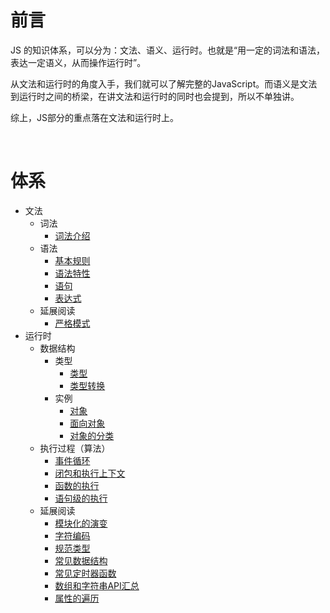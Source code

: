 # 前言

JS 的知识体系，可以分为：文法、语义、运行时。也就是“用一定的词法和语法，表达一定语义，从而操作运行时”。

从文法和运行时的角度入手，我们就可以了解完整的JavaScript。而语义是文法到运行时之间的桥梁，在讲文法和运行时的同时也会提到，所以不单独讲。

综上，JS部分的重点落在文法和运行时上。

<br/>

# 体系

- 文法
    * 词法
        + [词法介绍][001]
    * 语法
        + [基本规则][002]
        + [语法特性][003]
        + [语句][004]
        + [表达式][005]
    * 延展阅读
        + [严格模式][023]
- 运行时
    * 数据结构
        + 类型
            * [类型][006]
            * [类型转换][016]
        + 实例
            * [对象][007]
            * [面向对象][008]
            * [对象的分类][009]
    * 执行过程（算法）
        + [事件循环][011]
        + [闭包和执行上下文][012]
        + [函数的执行][013]
        + [语句级的执行][014]
    * 延展阅读
        + [模块化的演变][018]
        + [字符编码][015]
        + [规范类型][017]
        + [常见数据结构][010]
        + [常见定时器函数][020]
        + [数组和字符串API汇总][021]
        + [属性的遍历][024]
        <!-- + [算法与数据结构汇总][022] -->


[001]: https://github.com/jiangxia/FE-Knowledge/blob/master/posts/JavaScript/词法.md
[002]: https://github.com/jiangxia/FE-Knowledge/blob/master/posts/JavaScript/基本规则.md
[003]: https://github.com/jiangxia/FE-Knowledge/blob/master/posts/JavaScript/语法特性.md
[004]: https://github.com/jiangxia/FE-Knowledge/blob/master/posts/JavaScript/语句.md
[005]: https://github.com/jiangxia/FE-Knowledge/blob/master/posts/JavaScript/表达式.md
[006]: https://github.com/jiangxia/FE-Knowledge/blob/master/posts/JavaScript/类型.md
[007]: https://github.com/jiangxia/FE-Knowledge/blob/master/posts/JavaScript/对象.md
[008]: https://github.com/jiangxia/FE-Knowledge/blob/master/posts/JavaScript/面向对象.md
[009]: https://github.com/jiangxia/FE-Knowledge/blob/master/posts/JavaScript/对象的分类.md
[010]: https://github.com/jiangxia/FE-Knowledge/blob/master/posts/JavaScript/常见数据结构.md
[011]: https://github.com/jiangxia/FE-Knowledge/blob/master/posts/JavaScript/事件循环.md
[012]: https://github.com/jiangxia/FE-Knowledge/blob/master/posts/JavaScript/闭包和执行上下文.md
[013]: https://github.com/jiangxia/FE-Knowledge/blob/master/posts/JavaScript/函数的执行.md
[014]: https://github.com/jiangxia/FE-Knowledge/blob/master/posts/JavaScript/语句级的执行.md
[015]: https://github.com/jiangxia/FE-Knowledge/blob/master/posts/JavaScript/字符编码.md
[016]: https://github.com/jiangxia/FE-Knowledge/blob/master/posts/JavaScript/类型转换.md
[017]: https://github.com/jiangxia/FE-Knowledge/blob/master/posts/JavaScript/规范类型.md
[018]: https://github.com/jiangxia/FE-Knowledge/blob/master/posts/JavaScript/模块化的演变.md
[020]: https://github.com/jiangxia/FE-Knowledge/blob/master/posts/JavaScript/常见定时器函数.md
[021]: https://github.com/jiangxia/FE-Knowledge/blob/master/posts/JavaScript/数组和字符串API汇总.md
[022]: https://github.com/jiangxia/FE-Knowledge/blob/master/posts/JavaScript/算法与数据结构汇总.md
[023]: https://github.com/jiangxia/FE-Knowledge/blob/master/posts/JavaScript/严格模式.md
[024]: https://github.com/jiangxia/FE-Knowledge/blob/master/posts/JavaScript/属性的遍历.md